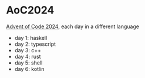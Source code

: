 # AoC2024

[Advent of Code 2024](https://adventofcode.com/2024), each day in a different language

- day 1: haskell
- day 2: typescript
- day 3: c++
- day 4: rust
- day 5: shell
- day 6: kotlin
